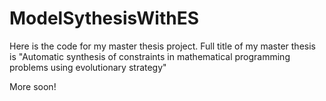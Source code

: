 # ModelSythesisWithES

Here is the code for my master thesis project. Full title of my master thesis is "Automatic synthesis of constraints in mathematical programming problems using evolutionary strategy"

More soon!
